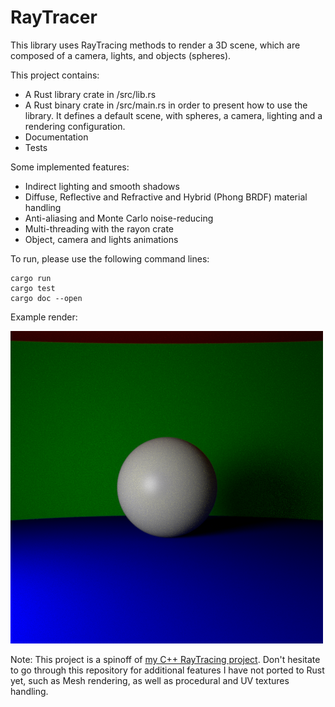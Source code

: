 
# RayTracer

This library uses RayTracing methods to render a 3D scene, which are composed of a camera, lights, and objects (spheres).

This project contains:
* A Rust library crate in /src/lib.rs
* A Rust binary crate in /src/main.rs in order to present how to use the library. It defines a default scene, with spheres, a camera, lighting and a rendering configuration.
* Documentation
* Tests

Some implemented features:
* Indirect lighting and smooth shadows
* Diffuse, Reflective and Refractive and Hybrid (Phong BRDF) material handling
* Anti-aliasing and Monte Carlo noise-reducing
* Multi-threading with the rayon crate
* Object, camera and lights animations

To run, please use the following command lines:
```
cargo run
cargo test
cargo doc --open
```

Example render:

![](/image_0.bmp)

Note: This project is a spinoff of [my C++ RayTracing project](https://github.com/Leo-Besancon/RayTracer). Don't hesitate to go through this repository for additional features I have not ported to Rust yet, such as Mesh rendering, as well as procedural and UV textures handling.
